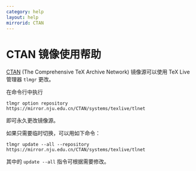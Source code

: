 ```yaml
---
category: help
layout: help
mirrorid: CTAN
---
```


CTAN 镜像使用帮助
===================

[CTAN](https://www.ctan.org/) (The Comprehensive TeX Archive Network) 镜像源可以使用 TeX Live 管理器 `tlmgr` 更改。

在命令行中执行

```
tlmgr option repository https://mirror.nju.edu.cn/CTAN/systems/texlive/tlnet
```

即可永久更改镜像源。

如果只需要临时切换，可以用如下命令：

```
tlmgr update --all --repository https://mirror.nju.edu.cn/CTAN/systems/texlive/tlnet
```

其中的 `update --all` 指令可根据需要修改。

